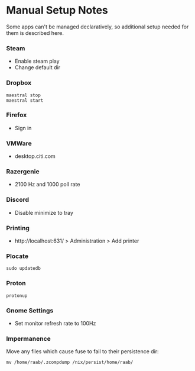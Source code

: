 # Manual Setup Notes
Some apps can't be managed declaratively, so additional setup needed for them is described here.
### Steam
- Enable steam play
- Change default dir
### Dropbox 
```console
maestral stop
maestral start
```
### Firefox
- Sign in
### VMWare
- desktop.citi.com
### Razergenie 
- 2100 Hz and 1000 poll rate
### Discord 
- Disable minimize to tray
### Printing
- http://localhost:631/ > Administration > Add printer
### Plocate
```console
sudo updatedb
```
### Proton
```console
protonup
```
### Gnome Settings
- Set monitor refresh rate to 100Hz
### Impermanence
Move any files which cause fuse to fail to their persistence dir:
```console
mv /home/raab/.zcompdump /nix/persist/home/raab/
```